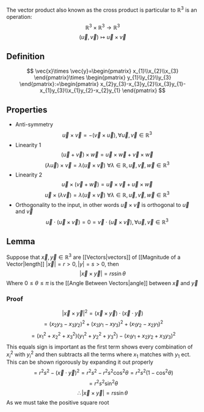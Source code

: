 The vector product also known as the cross product is particular to $\mathbb{R}^3$ is an operation:
$$
\mathbb{R}^3\times \mathbb{R}^3\to \mathbb{R}^3
$$
$$
(\vec{u},\vec{v})\mapsto \vec{u}\times \vec{v}
$$
## Definition
$$
\vec{x}\times \vec{y}=\begin{pmatrix}
x_{1}\\x_{2}\\x_{3}
\end{pmatrix}\times \begin{pmatrix}
y_{1}\\y_{2}\\y_{3}
\end{pmatrix}:=\begin{pmatrix}
x_{2}y_{3}-x_{3}y_{2}\\x_{3}y_{1}-x_{1}y_{3}\\x_{1}y_{2}-x_{2}y_{1}
\end{pmatrix}
$$
## Properties
- Anti-symmetry
$$
\vec{u}\times \vec{v}=-(\vec{v}\times \vec{u}),\forall \vec{u},\vec{v}\in\mathbb{R}^3
$$
- Linearity 1
$$
(\vec{u}+\vec{v})\times \vec{w}=\vec{u}\times \vec{w}+\vec{v}\times \vec{w}
$$
$$
(\lambda \vec{u})\times \vec{v}=\lambda(\vec{u}\times \vec{v})\,\,\forall\lambda \in \mathbb{R},\vec{u},\vec{v},\vec{w}\in \mathbb{R}^3
$$
- Linearity 2
$$
\vec{u}\times(\vec{v}+\vec{w})=\vec{u}\times \vec{v}+\vec{u}\times \vec{w}
$$
$$
\vec{u}\times(\lambda \vec{v})=\lambda(\vec{u}\times \vec{v})\,\,\forall\lambda \in \mathbb{R},\vec{u},\vec{v},\vec{w}\in \mathbb{R}^3
$$
- Orthogonality to the input, in other words $\vec{u}\times \vec{v}$ is orthogonal to $\vec{u}$ and $\vec{v}$
$$
\vec{u}\cdot(\vec{u}\times \vec{v})=0=\vec{v}\cdot(\vec{u}\times \vec{v}),\,\forall \vec{u},\vec{v}\in \mathbb{R}^3
$$
## Lemma
Suppose that $\vec{x},\vec{y}\in\mathbb{R}^3$ are [[Vectors|vectors]] of [[Magnitude of a Vector|length]] $|\vec{x}|=r>0,|y|=s>0$, then
$$
|\vec{x}\times \vec{y}|=rs\sin\theta
$$
Where $0\leq\theta \leq \pi$ is the [[Angle Between Vectors|angle]] between $\vec{x}$ and $\vec{y}$
### Proof
$$
|\vec{x}\times \vec{y}|^{2}=(\vec{x}\times \vec{y})\cdot(\vec{x}\cdot \vec{y})
$$
$$
= (x_{2}y_{3}-x_{3}y_{2})^{2}+(x_{3}y_{1}-xy_{3})^{2}+(x_{1}y_{2}-x_{2}y_{1})^{2}
$$
$$
= (x_{1}^{2}+x_{2}^{2}+x_{3}^{2})(y_{1}^{2}+y_{2}^{2}+y_{3}^{2})-(x_{1}y_{1}+x_{2}y_{2}+x_{3}y_{3})^{2}
$$
This equals sign is important as the first term shows every combination of $x_{i}^{2}$ with $y_{i}^{2}$ and then subtracts all the terms where $x_{1}$ matches with $y_{1}$ ect. This can be shown rigorously by expanding it out properly
$$
= r^{2}s^{2}-(\vec{x}\cdot \vec{y})^{2}=r^{2}s^{2}-r^{2}s^{2}\cos ^{2}\theta=r^{2}s^{2}(1-\cos ^{2}\theta)
$$
$$
= r^{2}s^{2}\sin ^{2}\theta
$$
$$
\therefore |\vec{x}\times \vec{y}|=rs\sin\theta
$$
As we must take the positive square root
